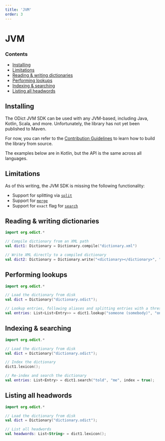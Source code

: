 ```yaml
---
title: 'JVM'
order: 3
---
```


# JVM

<aside>

### Contents

- [Installing](#installing)
- [Limitations](#limitations)
- [Reading \& writing dictionaries](#reading--writing-dictionaries)
- [Performing lookups](#performing-lookups)
- [Indexing \& searching](#indexing--searching)
- [Listing all headwords](#listing-all-headwords)

</aside>

## Installing 

The ODict JVM SDK can be used with any JVM-based, including Java, Kotlin, Scala, and more. Unfortunately, the library has not yet been published to Maven. 

For now, you can refer to the [Contribution Guidelines](../reference/contributing) to learn how to build the library from source.

The examples below are in Kotlin, but the API is the same across all languages.

## Limitations

As of this writing, the JVM SDK is missing the following functionality:

- Support for splitting via [`split`](../cli/split)
- Support for [`merge`](../cli/merge)
- Support for `exact` flag for [`search`](../cli/search)

## Reading & writing dictionaries

```kotlin
import org.odict.*

// Compile dictionary from an XML path
val dict1: Dictionary = Dictionary.compile("dictionary.xml")

// Write XML directly to a compiled dictionary
val dict2: Dictionary = Dictionary.write("<dictionary></dictionary>", "dictionary.odict")
```

## Performing lookups

```kotlin
import org.odict.*

// Load the dictionary from disk
val dict = Dictionary("dictionary.odict");

// Lookup entries, following aliases and splitting entries with a threshold of 2 characters
val entries: List<List<Entry>> = dict1.lookup("someone (somebody)", "once", follow = true, split = 2);
```

## Indexing & searching

```kotlin
import org.odict.*

// Load the dictionary from disk
val dict = Dictionary("dictionary.odict");

// Index the dictionary
dict1.lexicon();

// Re-index and search the dictionary
val entries: List<Entry> = dict1.search("told", "me", index = true);
```

## Listing all headwords

```kotlin
import org.odict.*

// Load the dictionary from disk
val dict = Dictionary("dictionary.odict");

// List all headwords
val headwords: List<String> = dict1.lexicon();
```

